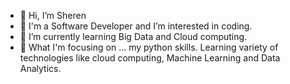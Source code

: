- 👋 Hi, I’m Sheren
- 👀 I'm a Software Developer and I’m interested in coding.
- 🌱 I’m currently learning Big Data and Cloud computing. 
- 💞️ What I'm focusing on ...
my python skills. Learning variety of technologies like cloud computing, Machine Learning and Data Analytics.

<!---
sherenshaikh/sherenshaikh is a ✨ special ✨ repository because its `README.md` (this file) appears on your GitHub profile.
You can click the Preview link to take a look at your changes.
--->
